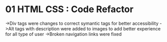 # 01 HTML CSS : Code Refactor

->Div tags were changes to correct symantic tags for better accessibility
->Alt tags with description were added to images to add better experience for all type of user
->Broken navigation links were fixed

